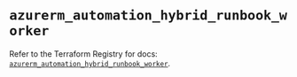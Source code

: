 # `azurerm_automation_hybrid_runbook_worker`

Refer to the Terraform Registry for docs: [`azurerm_automation_hybrid_runbook_worker`](https://registry.terraform.io/providers/hashicorp/azurerm/4.8.0/docs/resources/automation_hybrid_runbook_worker).
